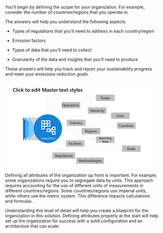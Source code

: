 You’ll begin by defining the scope for your organization. For example, consider the number of countries/regions that you operate in. 

The answers will help you understand the following aspects:

- Types of regulations that you’ll need to address in each country/region

- Emission factors
- Types of data that you’ll need to collect 
- Granularity of the data and insights that you’ll need to produce

These answers will help you track and report your sustainability progress and meet your emissions reduction goals. 

[![Diagram representing all attributes of organization. Defining attributes properly at the start will help the organization for success with a solid configuration and an architecture that can scale.](../media/organization-setup.png)](../media/organization-setup.png#lightbox) 

Defining all attributes of the organization up front is important. For example, some organizations require you to segregate data by units. This approach requires accounting for the use of different units of measurements in different countries/regions. Some countries/regions use imperial units, while others use the metric system. This difference impacts calculations and formulas. 

Understanding this level of detail will help you create a blueprint for the organization in this solution. Defining attributes properly at the start will help set up the organization for success with a solid configuration and an architecture that can scale. 
